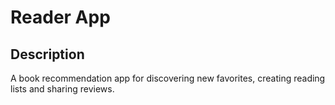 # Reader App

## Description

A book recommendation app for discovering new favorites, creating reading lists and sharing reviews. 

